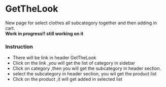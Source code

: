 # GetTheLook


New page for  select clothes all subcategory together and then adding in cart.<br>
<strong>Work in progress!! still working on it</strong>

<h3>Instruction</h3>
<ul>
  <li>There will be link in header GetTheLook</li>
  <li>Click on the link ,you will get the list of category in sidebar</li>
  <li>Click on category ,then you will get the subcategory in header section.</li>
  <li>select the subcategory in header section, you wil get the product list</li>
  <li>Click on the product ,it will get added in selected list</li>
